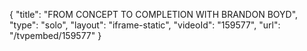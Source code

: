 {
    "title": "FROM CONCEPT TO COMPLETION WITH BRANDON BOYD",
    "type": "solo",
    "layout": "iframe-static",
    "videoId": "159577",
    "url": "\/tvpembed\/159577"
}